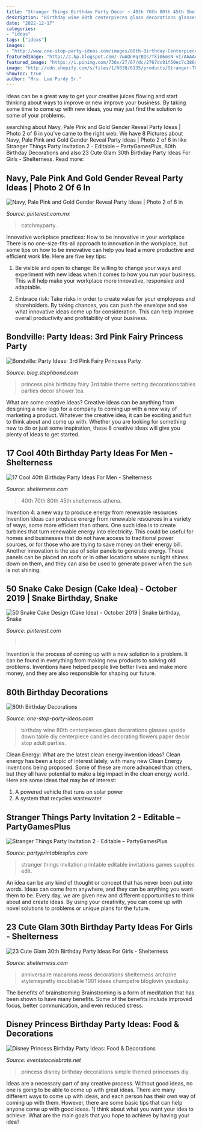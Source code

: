 ```yaml
---
title: "Stranger Things Birthday Party Decor ~ 40th 70th 80th 45th Shelterness Athena"
description: "Birthday wine 80th centerpieces glass decorations glasses upside down table diy centerpiece candles decorating flowers paper decor stop adult parties"
date: "2022-12-17"
categories:
- "ideas"
tags: ["ideas"]
images:
- "http://www.one-stop-party-ideas.com/images/80th-Birthday-Centerpiece-Upside-Down-Glass.jpg"
featuredImage: "http://2.bp.blogspot.com/-7wAQnRqrBOs/Tki06msN-vI/AAAAAAAAGVY/71XjED2EHLE/s1600/pink-3rd-birthday-party-tab.jpg"
featured_image: "https://i.pinimg.com/736x/27/67/dc/2767dc91f50ec7c386dd9b1b743bd636.jpg"
image: "http://cdn.shopify.com/s/files/1/0838/6135/products/Stranger-Things-Party-Invitation-2-printable-editable_1200x1200.png?v=1537145659"
ShowToc: true
author: "Mrs. Lue Purdy Sr."
---
```



Ideas can be a great way to get your creative juices flowing and start thinking about ways to improve or new improve your business. By taking some time to come up with new ideas, you may just find the solution to some of your problems.

	

		
searching about Navy, Pale Pink and Gold Gender Reveal Party Ideas | Photo 2 of 6 in you've came to the right web. We have 8 Pictures about Navy, Pale Pink and Gold Gender Reveal Party Ideas | Photo 2 of 6 in like Stranger Things Party Invitation 2 - Editable – PartyGamesPlus, 80th Birthday Decorations and also 23 Cute Glam 30th Birthday Party Ideas For Girls - Shelterness. Read more:
		
    
## Navy, Pale Pink And Gold Gender Reveal Party Ideas | Photo 2 Of 6 In

<img loading=lazy src="https://i.pinimg.com/736x/1d/16/9c/1d169cd508eaf62ab803c1d538890eff.jpg" onerror="this.onerror=null;this.src='https://tse1.mm.bing.net/th?id=OIP.dV6jcZYlM51NgvRLEfqtDAHaJ3&amp;pid=15.1';" alt="Navy, Pale Pink and Gold Gender Reveal Party Ideas | Photo 2 of 6 in">

_Source: pinterest.com.mx_

>catchmyparty. 

	

Innovative workplace practices: How to be innovative in your workplace
There is no one-size-fits-all approach to innovation in the workplace, but some tips on how to be innovative can help you lead a more productive and efficient work life. Here are five key tips:
1. Be visible and open to change: Be willing to change your ways and experiment with new ideas when it comes to how you run your business. This will help make your workplace more innovative, responsive and adaptable.

2. Embrace risk: Take risks in order to create value for your employees and shareholders. By taking chances, you can push the envelope and see what innovative ideas come up for consideration. This can help improve overall productivity and profitability of your business.


    
## Bondville: Party Ideas: 3rd Pink Fairy Princess Party

<img loading=lazy src="http://2.bp.blogspot.com/-7wAQnRqrBOs/Tki06msN-vI/AAAAAAAAGVY/71XjED2EHLE/s1600/pink-3rd-birthday-party-tab.jpg" onerror="this.onerror=null;this.src='https://tse2.mm.bing.net/th?id=OIP.HqSVptiab9Ifn-tWxkHPswAAAA&amp;pid=15.1';" alt="Bondville: Party Ideas: 3rd Pink Fairy Princess Party">

_Source: blog.stephbond.com_

>princess pink birthday fairy 3rd table theme setting decorations tables parties decor shower tea. 

	

What are some creative ideas?
Creative ideas can be anything from designing a new logo for a company to coming up with a new way of marketing a product. Whatever the creative idea, it can be exciting and fun to think about and come up with. Whether you are looking for something new to do or just some inspiration, these 8 creative ideas will give you plenty of ideas to get started.

    
## 17 Cool 40th Birthday Party Ideas For Men - Shelterness

<img loading=lazy src="https://i.shelterness.com/2017/02/07-vintage-dude-thank-tags-for-party-favors.jpg" onerror="this.onerror=null;this.src='https://tse4.mm.bing.net/th?id=OIP.Ne2XOytjrLigGekK1BxSpwHaJ4&amp;pid=15.1';" alt="17 Cool 40th Birthday Party Ideas For Men - Shelterness">

_Source: shelterness.com_

>40th 70th 80th 45th shelterness athena. 

	

Invention 4: a new way to produce energy from renewable resources
Invention ideas can produce energy from renewable resources in a variety of ways, some more efficient than others. One such idea is to create turbines that turn renewable energy into electricity. This could be useful for homes and businesses that do not have access to traditional power sources, or for those who are trying to save money on their energy bill. Another innovation is the use of solar panels to generate energy. These panels can be placed on roofs or in other locations where sunlight shines down on them, and they can also be used to generate power when the sun is not shining.

    
## 50 Snake Cake Design (Cake Idea) - October 2019 | Snake Birthday, Snake

<img loading=lazy src="https://i.pinimg.com/736x/27/67/dc/2767dc91f50ec7c386dd9b1b743bd636.jpg" onerror="this.onerror=null;this.src='https://tse3.mm.bing.net/th?id=OIP.sJsnhf5CgJK7PcqLlBuCZAHaKg&amp;pid=15.1';" alt="50 Snake Cake Design (Cake Idea) - October 2019 | Snake birthday, Snake">

_Source: pinterest.com_

>. 

	

Invention is the process of coming up with a new solution to a problem. It can be found in everything from making new products to solving old problems. Inventions have helped people live better lives and make more money, and they are also responsible for shaping our future.

    
## 80th Birthday Decorations

<img loading=lazy src="http://www.one-stop-party-ideas.com/images/80th-Birthday-Centerpiece-Upside-Down-Glass.jpg" onerror="this.onerror=null;this.src='https://tse3.mm.bing.net/th?id=OIP.VV4moNR-sS6ddMcVoGNfxQHaLH&amp;pid=15.1';" alt="80th Birthday Decorations">

_Source: one-stop-party-ideas.com_

>birthday wine 80th centerpieces glass decorations glasses upside down table diy centerpiece candles decorating flowers paper decor stop adult parties. 

	

Clean Energy: What are the latest clean energy invention ideas?
Clean energy has been a topic of interest lately, with many new Clean Energy inventions being proposed. Some of these are more advanced than others, but they all have potential to make a big impact in the clean energy world. Here are some ideas that may be of interest: 
1. A powered vehicle that runs on solar power 
2. A system that recycles wastewater 

    
## Stranger Things Party Invitation 2 - Editable – PartyGamesPlus

<img loading=lazy src="http://cdn.shopify.com/s/files/1/0838/6135/products/Stranger-Things-Party-Invitation-2-printable-editable_1200x1200.png?v=1537145659" onerror="this.onerror=null;this.src='https://tse2.mm.bing.net/th?id=OIP.2t_fUSC_xh_LEZu6e5DWPQHaKQ&amp;pid=15.1';" alt="Stranger Things Party Invitation 2 - Editable – PartyGamesPlus">

_Source: partyprintablesplus.com_

>stranger things invitation printable editable invitations games supplies edit. 

	

An idea can be any kind of thought or concept that has never been put into words. Ideas can come from anywhere, and they can be anything you want them to be. Every day, we are given new and different opportunities to think about and create ideas. By using your creativity, you can come up with novel solutions to problems or unique plans for the future.

    
## 23 Cute Glam 30th Birthday Party Ideas For Girls - Shelterness

<img loading=lazy src="https://i.shelterness.com/2017/02/08-moss-30-with-floral-decor-and-lots-of-candles.jpg" onerror="this.onerror=null;this.src='https://tse3.mm.bing.net/th?id=OIP.myTpue6Xjo-mm6QgFy8tkgHaLH&amp;pid=15.1';" alt="23 Cute Glam 30th Birthday Party Ideas For Girls - Shelterness">

_Source: shelterness.com_

>anniversaire macarons moss decorations shelterness archzine stylemepretty inoubliable 1001 idees champetre bloglovin ysedusky. 

	

The benefits of brainstroming
Brainstroming is a form of meditation that has been shown to have many benefits. Some of the benefits include improved focus, better communication, and even reduced stress.

    
## Disney Princess Birthday Party Ideas: Food &amp; Decorations

<img loading=lazy src="https://eventstocelebrate.net/wp-content/uploads/2015/07/Disney-Princess-Party-Decorations.jpg" onerror="this.onerror=null;this.src='https://tse3.mm.bing.net/th?id=OIP.7n96S3jfbyZa6Gppo-ylwgHaLH&amp;pid=15.1';" alt="Disney Princess Birthday Party Ideas: Food &amp; Decorations">

_Source: eventstocelebrate.net_

>princess disney birthday decorations simple themed princesses diy. 

	

Ideas are a necessary part of any creative process. Without good ideas, no one is going to be able to come up with great ideas. There are many different ways to come up with ideas, and each person has their own way of coming up with them. However, there are some basic tips that can help anyone come up with good ideas. 1) think about what you want your idea to achieve. What are the main goals that you hope to achieve by having your idea?

